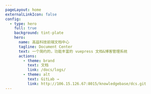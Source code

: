 ```yaml
---
pageLayout: home
externalLinkIcon: false
config:
  - type: hero
    full: true
    background: tint-plate
    hero:
      name: 高益科技前端文档中心
      tagline: Document Center
      text: 一个简约的，功能丰富的 vuepress 文档&博客管理系统
      actions:
        - theme: brand
          text: 文档
          link: /docs/logs/
        - theme: alt
          text: GitLab →
          link: http://106.15.126.67:8015/knowledgebase/dcs.git
---
```

